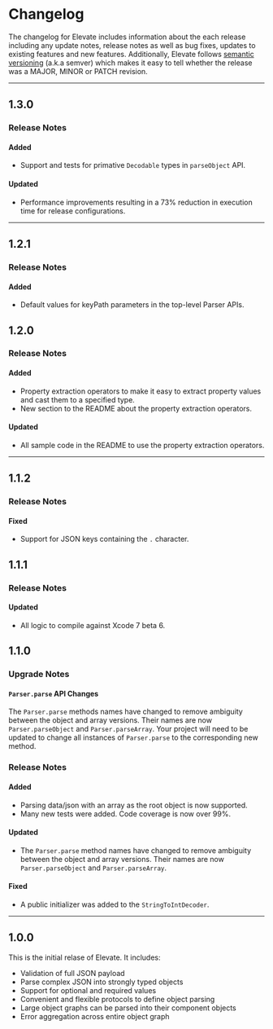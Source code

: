 # Changelog

The changelog for Elevate includes information about the each release including any update notes, release notes as well as bug fixes, updates to existing features and new features. Additionally, Elevate follows [semantic versioning](http://semver.org/) (a.k.a semver) which makes it easy to tell whether the release was a MAJOR, MINOR or PATCH revision.

---

## 1.3.0

### Release Notes

#### Added

* Support and tests for primative `Decodable` types in `parseObject` API.

#### Updated

* Performance improvements resulting in a 73% reduction in execution time for release configurations.

---

## 1.2.1

### Release Notes

#### Added

* Default values for keyPath parameters in the top-level Parser APIs.

## 1.2.0

### Release Notes

#### Added

* Property extraction operators to make it easy to extract property values and cast them to a specified type.
* New section to the README about the property extraction operators.

#### Updated

* All sample code in the README to use the property extraction operators.

---

## 1.1.2

### Release Notes

#### Fixed

* Support for JSON keys containing the `.` character.

## 1.1.1

### Release Notes

#### Updated

* All logic to compile against Xcode 7 beta 6.

## 1.1.0

### Upgrade Notes

#### `Parser.parse` API Changes

The `Parser.parse` methods names have changed to remove ambiguity between the object and array versions. Their names are now `Parser.parseObject` and `Parser.parseArray`. Your project will need to be updated to change all instances of `Parser.parse` to the corresponding new method.

### Release Notes

#### Added

* Parsing data/json with an array as the root object is now supported.
* Many new tests were added. Code coverage is now over 99%.

#### Updated

* The `Parser.parse` method names have changed to remove ambiguity between the object and array versions. Their names are now `Parser.parseObject` and `Parser.parseArray`.

#### Fixed

* A public initializer was added to the `StringToIntDecoder`.

---

## 1.0.0

This is the initial relase of Elevate. It includes:

- Validation of full JSON payload
- Parse complex JSON into strongly typed objects
- Support for optional and required values
- Convenient and flexible protocols to define object parsing
- Large object graphs can be parsed into their component objects
- Error aggregation across entire object graph
